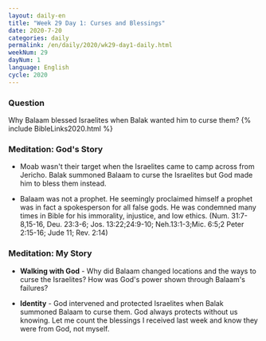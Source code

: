 ```yaml
---
layout: daily-en
title: "Week 29 Day 1: Curses and Blessings"
date: 2020-7-20 
categories: daily
permalink: /en/daily/2020/wk29-day1-daily.html
weekNum: 29
dayNum: 1
language: English
cycle: 2020
---
```

### Question     
Why Balaam blessed Israelites when Balak wanted him to curse them?
{% include BibleLinks2020.html %} 

### Meditation: God's Story   
+ Moab wasn't their target when the Israelites came to camp across from Jericho. Balak summoned Balaam to curse the Israelites but God made him to bless them instead. 

+ Balaam was not a prophet. He seemingly proclaimed himself a prophet was in fact a spokesperson for all false gods. He was condemned many times in Bible for his immorality, injustice, and low ethics. (Num. 31:7-8,15-16, Deu. 23:3-6; Jos. 13:22;24:9-10; Neh.13:1-3;Mic. 6:5;2 Peter 2:15-16; Jude 11; Rev. 2:14) 

### Meditation: My Story   
+ **Walking with God** - Why did Balaam changed locations and the ways to curse the Israelites? How was God's power shown through Balaam's failures? 

+ **Identity** - God intervened and protected Israelites when Balak summoned Balaam to curse them. God always protects without us knowing. Let me count the blessings I received last week and know they were from God, not myself. 
